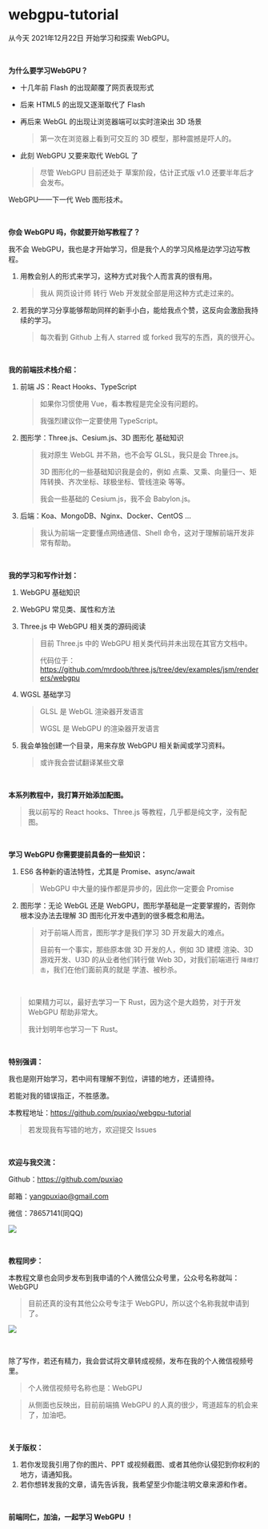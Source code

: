 # webgpu-tutorial
从今天 2021年12月22日 开始学习和探索 WebGPU。



<br>

**为什么要学习WebGPU？**

* 十几年前 Flash 的出现颠覆了网页表现形式

* 后来 HTML5 的出现又逐渐取代了 Flash

* 再后来 WebGL 的出现让浏览器端可以实时渲染出 3D 场景

  > 第一次在浏览器上看到可交互的 3D 模型，那种震撼是吓人的。

* 此刻 WebGPU 又要来取代 WebGL 了

  > 尽管 WebGPU 目前还处于 草案阶段，估计正式版 v1.0 还要半年后才会发布。

WebGPU——下一代 Web 图形技术。



<br>

**你会 WebGPU 吗，你就要开始写教程了？**

我不会 WebGPU，我也是才开始学习，但是我个人的学习风格是边学习边写教程。

1. 用教会别人的形式来学习，这种方式对我个人而言真的很有用。

   > 我从 网页设计师 转行 Web 开发就全部是用这种方式走过来的。

2. 若我的学习分享能够帮助同样的新手小白，能给我点个赞，这反向会激励我持续的学习。

   > 每次看到 Github 上有人 starred 或 forked 我写的东西，真的很开心。



<br>

**我的前端技术栈介绍：**

1. 前端 JS：React Hooks、TypeScript

   > 如果你习惯使用 Vue，看本教程是完全没有问题的。
   >
   > 我强烈建议你一定要使用 TypeScript。

2. 图形学：Three.js、Cesium.js、3D 图形化 基础知识

   > 我对原生 WebGL 并不熟，也不会写 GLSL，我只是会 Three.js。
   >
   > 3D 图形化的一些基础知识我是会的，例如 点乘、叉乘、向量归一、矩阵转换、齐次坐标、球极坐标、管线渲染 等等。
   >
   > 我会一些基础的 Cesium.js，我不会 Babylon.js。

3. 后端：Koa、MongoDB、Nginx、Docker、CentOS ...

   > 我认为前端一定要懂点网络通信、Shell 命令，这对于理解前端开发非常有帮助。



<br>

**我的学习和写作计划：**

1. WebGPU 基础知识

2. WebGPU 常见类、属性和方法

3. Three.js 中 WebGPU 相关类的源码阅读

   > 目前 Three.js 中的 WebGPU 相关类代码并未出现在其官方文档中。
   >
   > 代码位于：https://github.com/mrdoob/three.js/tree/dev/examples/jsm/renderers/webgpu

4. WGSL 基础学习

   > GLSL 是 WebGL 渲染器开发语言
   >
   > WGSL 是 WebGPU 的渲染器开发语言

5. 我会单独创建一个目录，用来存放 WebGPU 相关新闻或学习资料。

   > 或许我会尝试翻译某些文章



<br>

**本系列教程中，我打算开始添加配图。**

> 我以前写的 React hooks、Three.js 等教程，几乎都是纯文字，没有配图。



<br>

**学习 WebGPU 你需要提前具备的一些知识：**

1. ES6 各种新的语法特性，尤其是 Promise、async/await

   > WebGPU 中大量的操作都是异步的，因此你一定要会 Promise

2. 图形学：无论 WebGL 还是 WebGPU，图形学基础是一定要掌握的，否则你根本没办法去理解 3D 图形化开发中遇到的很多概念和用法。

   > 对于前端人而言，图形学才是我们学习 3D 开发最大的难点。
   >
   > 目前有一个事实，那些原本做 3D 开发的人，例如 3D 建模 渲染、3D 游戏开发、U3D 的从业者他们转行做 Web 3D，对我们前端进行 `降维打击`，我们在他们面前真的就是 学渣、被秒杀。



<br>

> 如果精力可以，最好去学习一下 Rust，因为这个是大趋势，对于开发 WebGPU 帮助非常大。
>
> 我计划明年也学习一下 Rust。



<br>

**特别强调：**

我也是刚开始学习，若中间有理解不到位，讲错的地方，还请担待。

若能对我的错误指正，不胜感激。

本教程地址：https://github.com/puxiao/webgpu-tutorial

> 若发现我有写错的地方，欢迎提交 Issues



<br>

**欢迎与我交流：**

Github：https://github.com/puxiao

邮箱：yangpuxiao@gmail.com

微信：78657141(同QQ)

![](https://puxiao.com/webgpu_tutorial/imgs/me_qrcode01.jpg)



<br>

**教程同步：**

本教程文章也会同步发布到我申请的个人微信公众号里，公众号名称就叫：WebGPU

> 目前还真的没有其他公众号专注于 WebGPU，所以这个名称我就申请到了。

![](https://puxiao.com/webgpu_tutorial/imgs/me_qrcode02.jpg)

<br>

除了写作，若还有精力，我会尝试将文章转成视频，发布在我的个人微信视频号里。

> 个人微信视频号名称也是：WebGPU

> 从侧面也反映出，目前前端搞 WebGPU 的人真的很少，弯道超车的机会来了，加油吧。



<br>

**关于版权：**

1. 若你发现我引用了你的图片、PPT 或视频截图、或者其他你认侵犯到你权利的地方，请通知我。
2. 若你想转发我的文章，请先告诉我，我希望至少你能注明文章来源和作者。



<br>

**前端同仁，加油，一起学习 WebGPU ！**

